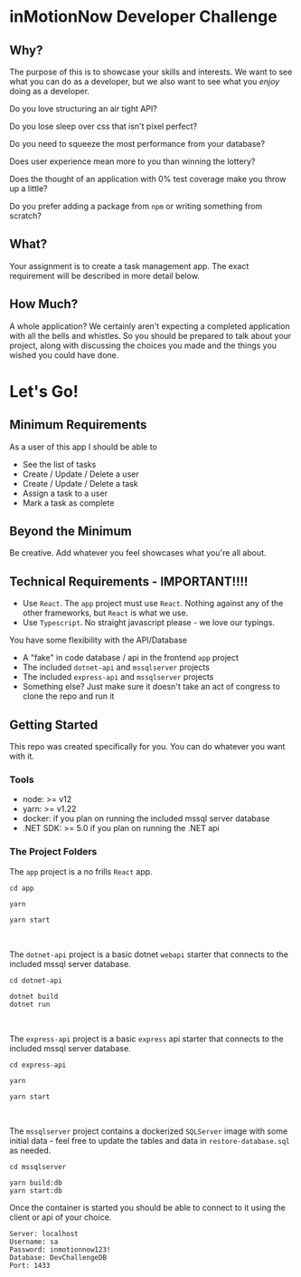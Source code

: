 # inMotionNow Developer Challenge

## Why?

The purpose of this is to showcase your skills and interests. We want to see what you can do as a developer, but we also want to see what you *enjoy* doing as a developer.

Do you love structuring an air tight API?

Do you lose sleep over css that isn't pixel perfect?

Do you need to squeeze the most performance from your database?

Does user experience mean more to you than winning the lottery?

Does the thought of an application with 0% test coverage make you throw up a little?

Do you prefer adding a package from `npm` or writing something from scratch?

## What?

Your assignment is to create a task management app. The exact requirement will be described in more detail below.

## How Much?

A whole application? We certainly aren't expecting a completed application with all the bells and whistles. So you should be prepared to talk about your project, along with discussing the choices you made and the things you wished you could have done.

# Let's Go!

## Minimum Requirements

As a user of this app I should be able to
- See the list of tasks
- Create / Update / Delete a user
- Create / Update / Delete a task
- Assign a task to a user
- Mark a task as complete

## Beyond the Minimum

Be creative. Add whatever you feel showcases what you're all about.

## Technical Requirements - IMPORTANT!!!!

- Use `React`. The `app` project must use `React`. Nothing against any of the other frameworks, but `React` is what we use.
- Use `Typescript`. No straight javascript please - we love our typings.

You have some flexibility with the API/Database

- A "fake" in code database / api in the frontend `app` project
- The included `dotnet-api` and `mssqlserver` projects
- The included `express-api` and `mssqlserver` projects
- Something else? Just make sure it doesn't take an act of congress to clone the repo and run it

## Getting Started

This repo was created specifically for you. You can do whatever you want with it. 

### Tools
- node: >= v12
- yarn: >= v1.22
- docker: if you plan on running the included mssql server database
- .NET SDK: >= 5.0 if you plan on running the .NET api

### The Project Folders
The `app` project is a no frills `React` app.

```
cd app

yarn

yarn start
```
<br />

The `dotnet-api` project is a basic dotnet `webapi` starter that connects to the included mssql server database.

```
cd dotnet-api

dotnet build
dotnet run
```
<br />

The `express-api` project is a basic `express` api starter that connects to the included mssql server database.

```
cd express-api

yarn

yarn start
```
<br />

The `mssqlserver` project contains a dockerized `SQLServer` image with some initial data - feel free to update the tables and data in `restore-database.sql` as needed.

```
cd mssqlserver

yarn build:db
yarn start:db
```
Once the container is started you should be able to connect to it using the client or api of your choice.

```
Server: localhost
Username: sa
Password: inmotionnow123!
Database: DevChallengeDB
Port: 1433
```
